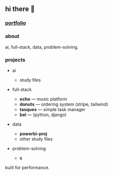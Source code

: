 ## hi there 👋

### [portfolio](https://efdourado.github.io/efdourado)

### about
ai, full-stack, data, problem-solving.  

### projects
- ai
    - study files

- full-stack
    - **echo** — music platform
    - **donuts** — ordering system (stripe, tailwind)
    - **tasques** — simple task manager
    - **bel** — (python, django)

- data
    - **powerbi-proj**
    - other study files

- problem-solving
    - **c**

built for performance.